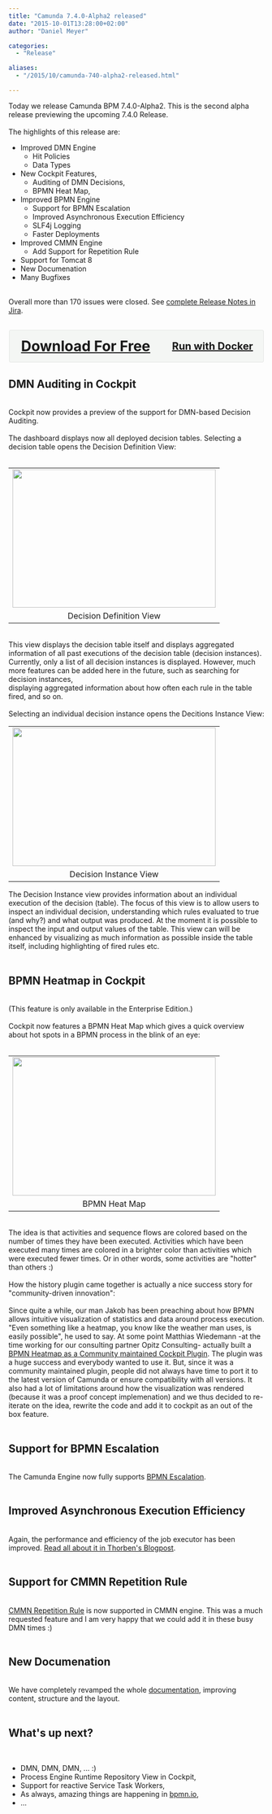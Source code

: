 ```yaml
---
title: "Camunda 7.4.0-Alpha2 released"
date: "2015-10-01T13:28:00+02:00"
author: "Daniel Meyer"

categories:
  - "Release"

aliases:
  - "/2015/10/camunda-740-alpha2-released.html"

---
```


Today we release Camunda BPM 7.4.0-Alpha2. This is the second alpha release previewing the upcoming 7.4.0 Release.<br />
<br />
The highlights of this release are:<br />
<ul><li>Improved DMN Engine<br />
<ul><li>Hit Policies</li>
<li>Data Types</li>
</ul></li>
<li>New Cockpit Features,<br />
<ul><li>Auditing of DMN Decisions,</li>
<li>BPMN Heat Map,</li>
</ul></li>
<li>Improved BPMN Engine<br />
<ul><li>Support for BPMN Escalation</li>
<li>Improved Asynchronous Execution Efficiency</li>
<li>SLF4j Logging</li>
<li>Faster Deployments</li>
</ul></li>
<li>Improved CMMN Engine<br />
<ul><li>Add Support for Repetition Rule</li>
</ul></li>
<li>Support for Tomcat 8</li>
<li>New Documenation</li>
<li>Many Bugfixes</li>
</ul><br />
Overall more than 170 issues were closed. See <a href="https://app.camunda.com/jira/secure/ReleaseNote.jspa?projectId=10230&amp;version=14194">complete Release Notes in Jira</a>.<br />
<div style="background-color: #f4f6f4; border-radius: 3px; border: 1px solid #e4e6e4; margin: 30px auto; max-width: 500px; overflow: hidden;"><h2 style="-moz-box-sizing: border-box; -webkit-box-sizing: border-box; box-sizing: border-box; float: left; margin: 0; padding: 15px; position: relative; text-align: center; width: 300px;"><a href="http://camunda.org/download#latest" style="display: block; font-size: 28px; line-height: 32px; text-align: center;">Download For Free</a>   </h2><h3 style="-moz-box-sizing: border-box; -webkit-box-sizing: border-box; box-sizing: border-box; float: right; margin: 0; padding: 15px; position: relative; text-align: center; width: 200px;"><a href="https://registry.hub.docker.com/u/camunda/camunda-bpm-platform/" style="display: block; font-size: 20px; line-height: 32px; text-align: center;">Run with Docker</a>   </h3></div><a name='more'></a><h2>DMN Auditing in Cockpit</h2><br />
Cockpit now provides a preview of the support for DMN-based Decision Auditing.<br />
<br />
The dashboard displays now all deployed decision tables. Selecting a decision table opens the Decision Definition View:<br />
<br />
<table align="center" cellpadding="0" cellspacing="0" class="tr-caption-container" style="margin-left: auto; margin-right: auto; text-align: center;"><tbody>
<tr><td style="text-align: center;"><a href="http://4.bp.blogspot.com/-IKthxtJdZ74/Vgvp-IK8avI/AAAAAAAADeY/YJY6hqJcmkw/s1600/cockpit-dmn-1.png" imageanchor="1" style="margin-left: auto; margin-right: auto;"><img border="0" height="272" src="http://4.bp.blogspot.com/-IKthxtJdZ74/Vgvp-IK8avI/AAAAAAAADeY/YJY6hqJcmkw/s400/cockpit-dmn-1.png" width="400" /></a></td></tr>
<tr><td class="tr-caption" style="text-align: center;">Decision Definition View</td></tr>
</tbody></table><br />
This view displays the decision table itself and displays aggregated information of all past executions of the decision table (decision instances).<br />
Currently, only a list of all decision instances is displayed. However, much more features can be added here in the future, such as searching for decision instances,<br />
displaying aggregated information about how often each rule in the table fired, and so on.<br />
<br />
Selecting an individual decision instance opens the Decitions Instance View:<br />
<table align="center" cellpadding="0" cellspacing="0" class="tr-caption-container" style="margin-left: auto; margin-right: auto; text-align: center;"><tbody>
<tr><td style="text-align: center;"><a href="http://3.bp.blogspot.com/--3o2cYGLqIg/Vgvq72E0jZI/AAAAAAAADek/mx7WgmoX5rA/s1600/cockpit-dmn-2.png" imageanchor="1" style="margin-left: auto; margin-right: auto;"><img border="0" height="272" src="http://3.bp.blogspot.com/--3o2cYGLqIg/Vgvq72E0jZI/AAAAAAAADek/mx7WgmoX5rA/s400/cockpit-dmn-2.png" width="400" /></a></td></tr>
<tr><td class="tr-caption" style="text-align: center;">Decision Instance View</td></tr>
</tbody></table>The Decision Instance view provides information about an individual execution of the decision (table). The focus of this view is to allow users to inspect an individual decision, understanding which rules evaluated to true (and why?) and what output was produced. At the moment it is possible to inspect the input and output values of the table. This view can will be enhanced by visualizing as much information as possible inside the table itself, including highlighting of fired rules etc.<br />
<br />
<h2>BPMN Heatmap in Cockpit</h2><br />
(This feature is only available in the Enterprise Edition.)<br />
<br />
Cockpit now features a BPMN Heat Map which gives a quick overview about hot spots in a BPMN process in the blink of an eye:<br />
<br />
<table align="center" cellpadding="0" cellspacing="0" class="tr-caption-container" style="margin-left: auto; margin-right: auto; text-align: center;"><tbody>
<tr><td style="text-align: center;"><a href="http://4.bp.blogspot.com/-g6DjLA6aMtM/VgvpTrpmXtI/AAAAAAAADeQ/c8_qYnnrZtg/s1600/cockpit-heatmap.png" imageanchor="1" style="margin-left: auto; margin-right: auto;"><img border="0" height="272" src="http://4.bp.blogspot.com/-g6DjLA6aMtM/VgvpTrpmXtI/AAAAAAAADeQ/c8_qYnnrZtg/s400/cockpit-heatmap.png" width="400" /></a></td></tr>
<tr><td class="tr-caption" style="text-align: center;">BPMN Heat Map</td></tr>
</tbody></table><br />
The idea is that activities and sequence flows are colored based on the number of times they have been executed. Activities which have been executed many times are colored in a brighter color than activities which were executed fewer times. Or in other words, some activities are "hotter" than others :)<br />
<br />
How the history plugin came together is actually a nice success story for "community-driven innovation":<br />
<br />
Since quite a while, our man Jakob has been preaching about how BPMN allows intuitive visualization of statistics and data around process execution. "Even something like a heatmap, you know like the weather man uses, is easily possible", he used to say. At some point Matthias Wiedemann -at the time working for our consulting partner Opitz Consulting- actually built a <a href="https://github.com/mwiede/camunda-cockpit-plugins/tree/master/cockpit-plugin-heatmap">BPMN Heatmap as a Community maintained Cockpit Plugin</a>. The plugin was a huge success and everybody wanted to use it. But, since it was a community maintained plugin, people did not always have time to port it to the latest version of Camunda or ensure compatibility with all versions. It also had a lot of limitations around how the visualization was rendered (because it was a proof concept implemenation) and we thus decided to re-iterate on the idea, rewrite the code and add it to cockpit as an out of the box feature.<br />
<br />
<h2>Support for BPMN Escalation</h2><br />
The Camunda Engine now fully supports <a href="https://docs.camunda.org/manual/latest/reference/bpmn20/events/escalation-events/">BPMN Escalation</a>.<br />
<br />
<h2>Improved Asynchronous Execution Efficiency</h2><br />
Again, the performance and efficiency of the job executor has been improved. <a href="http://blog.camunda.org/2015/09/scaling-camunda-bpm-in-cluster-job.html">Read all about it in Thorben's Blogpost</a>.<br />
<br />
<h2>Support for CMMN Repetition Rule</h2><br />
<a href="https://docs.camunda.org/manual/latest/reference/cmmn10/markers/repetition-rule/">CMMN Repetition Rule</a> is now supported in CMMN engine. This was a much requested feature and I am very happy that we could add it in these busy DMN times :)<br />
<br />
<h2>New Documenation</h2><br />
We have completely revamped the whole <a href="http://docs.camunda.org/manual/latest">documentation</a>, improving content, structure and the layout.<br />
<br />
<h2>What's up next?</h2><br />
<ul><li>DMN, DMN, DMN, ... :)</li>
<li>Process Engine Runtime Repository View in Cockpit,</li>
<li>Support for reactive Service Task Workers,</li>
<li>As always, amazing things are happening in <a href="http://bpmn.io/">bpmn.io</a>,</li>
<li>...</li>
</ul>
